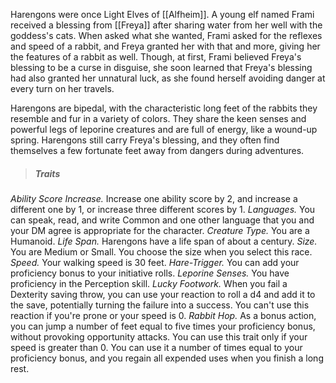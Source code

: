 Harengons were once Light Elves of [[Alfheim]]. A young elf named Frami received a blessing from [[Freya]] after sharing water from her well with the goddess's cats. When asked what she wanted, Frami asked for the reflexes and speed of a rabbit, and Freya granted her with that and more, giving her the features of a rabbit as well. Though, at first, Frami believed Freya's blessing to be a curse in disguise, she soon learned that Freya's blessing had also granted her unnatural luck, as she found herself avoiding danger at every turn on her travels. 

Harengons are bipedal, with the characteristic long feet of the rabbits they resemble and fur in a variety of colors. They share the keen senses and powerful legs of leporine creatures and are full of energy, like a wound-up spring. Harengons still carry Freya's blessing, and they often find themselves a few fortunate feet away from dangers during adventures.

> ##### Traits
*Ability Score Increase.* Increase one ability score by 2, and increase a different one by 1, or increase three different scores by 1.
*Languages.* You can speak, read, and write Common and one other language that you and your DM agree is appropriate for the character.
*Creature Type.* You are a Humanoid.
*Life Span.* Harengons have a life span of about a century.
*Size.* You are Medium or Small. You choose the size when you select this race.
*Speed.* Your walking speed is 30 feet.
*Hare-Trigger.* You can add your proficiency bonus to your initiative rolls.
*Leporine Senses.* You have proficiency in the Perception skill.
*Lucky Footwork.* When you fail a Dexterity saving throw, you can use your reaction to roll a d4 and add it to the save, potentially turning the failure into a success. You can't use this reaction if you're prone or your speed is 0.
*Rabbit Hop.* As a bonus action, you can jump a number of feet equal to five times your proficiency bonus, without provoking opportunity attacks. You can use this trait only if your speed is greater than 0. You can use it a number of times equal to your proficiency bonus, and you regain all expended uses when you finish a long rest.
